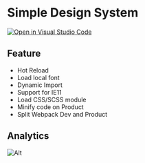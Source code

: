 # Simple Design System
[![Open in Visual Studio Code](https://img.shields.io/static/v1?logo=visualstudiocode&label=&message=Open%20in%20Visual%20Studio%20Code&labelColor=2c2c32&color=007acc&logoColor=007acc)](https://open.vscode.dev/DungGramer/simple-design-system)

## Feature
+ Hot Reload
+ Load local font
+ Dynamic Import
+ Support for IE11
+ Load CSS/SCSS module
+ Minify code on Product
+ Split Webpack Dev and Product
  
## Analytics 
![Alt](https://repobeats.axiom.co/api/embed/74da8760de9c5346aca4338440b53ffe2ada5020.svg "Repobeats analytics image")
